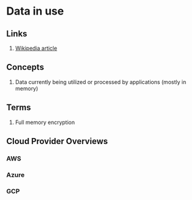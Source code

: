 # Data in use

## Links

1. [Wikipedia article](https://en.wikipedia.org/wiki/Data_in_use)

## Concepts

1. Data currently being utilized or processed by applications (mostly in memory)

## Terms

1. Full memory encryption

## Cloud Provider Overviews

### AWS

### Azure

### GCP

